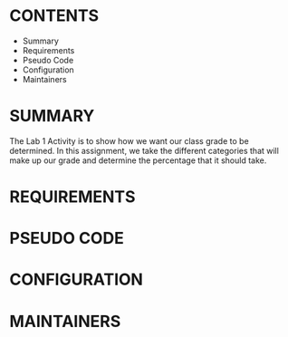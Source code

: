 # CONTENTS
* Summary
* Requirements
* Pseudo Code
* Configuration
* Maintainers

# SUMMARY
The Lab 1 Activity is to show how we want our class grade to be determined. In this assignment, we take the different categories that will make up our grade and determine the percentage that it should take. 

# REQUIREMENTS


# PSEUDO CODE

# CONFIGURATION

# MAINTAINERS
